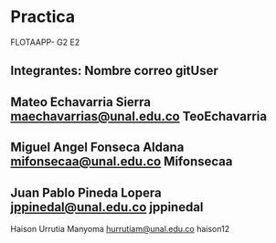 # Practica
FLOTAAPP- G2 E2

Integrantes:
Nombre 			     	correo 			    	gitUser   
-------------------------------------------------------------------------- 
Mateo Echavarria Sierra      	maechavarrias@unal.edu.co   	TeoEchavarria
-------------------------------------------------------------------------    
Miguel Angel Fonseca Aldana  	mifonsecaa@unal.edu.co 	    	Mifonsecaa
-------------------------------------------------------------------------      
Juan Pablo Pineda Lopera     	jppinedal@unal.edu.co 	    	jppinedal
-------------------------------------------------------------------------       
Haison Urrutia Manyoma 	     	hurrutiam@unal.edu.co 	    	haison12        

